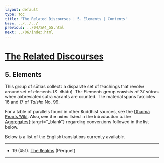 ```yaml
---
layout: default
type: toc
title: 'The Related Discourses | 5. Elements | Contents'
base: ../../../
previous: ../04/SA4_55.html
next: ../06/index.html
---
```


# [The Related Discourses](../index.html)
## 5. Elements

This group of sūtras collects a disparate set of teachings that revolve around set of elements (S. dhātu). The Elements group consists of 37 sūtras when abbreviated sūtra variants are counted. The material spans fascicles 16 and 17 of *Taisho* No. 99.

For a table of parallels found in other Buddhist sources, see the [Dharma Pearls Wiki](https://dharmapearls.net/dharmabase/index.php/Elements_Sa%E1%B9%83yukta). Also, see the notes listed in the introduction to the [Aggregates](../01/index.html){:target="_blank"} regarding conventions followed in the list below.

Below is a list of the English translations currently available.

---

<ul class="list-style-none">
  <li>19 (451). <a href="https://suttacentral.net/sa451/en/pierquet" target="_blank">The Realms</a> (Pierquet)</li>
</ul> 

---
